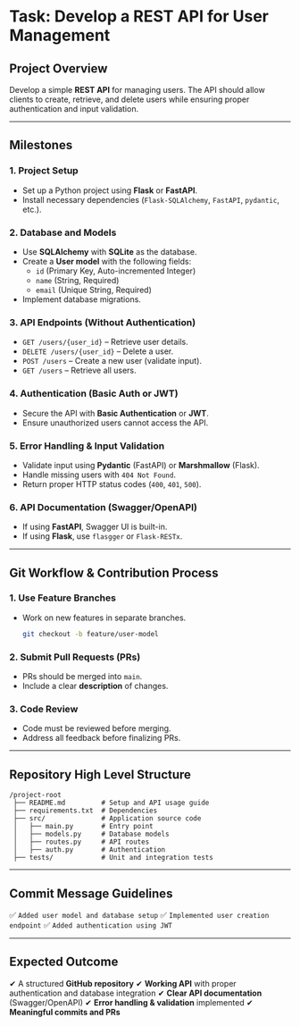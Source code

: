 # **Task: Develop a REST API for User Management**

## **Project Overview**

Develop a simple **REST API** for managing users. The API should allow clients to create, retrieve, and delete users while ensuring proper authentication and input validation.

---

## **Milestones**

### **1. Project Setup**

- Set up a Python project using **Flask** or **FastAPI**.
- Install necessary dependencies (`Flask-SQLAlchemy`, `FastAPI`, `pydantic`, etc.).

### **2. Database and Models**

- Use **SQLAlchemy** with **SQLite** as the database.
- Create a **User model** with the following fields:
  - `id` (Primary Key, Auto-incremented Integer)
  - `name` (String, Required)
  - `email` (Unique String, Required)
- Implement database migrations.

### **3. API Endpoints (Without Authentication)**

- `GET /users/{user_id}` – Retrieve user details.
- `DELETE /users/{user_id}` – Delete a user.
- `POST /users` – Create a new user (validate input).
- `GET /users` – Retrieve all users.

### **4. Authentication (Basic Auth or JWT)**

- Secure the API with **Basic Authentication** or **JWT**.
- Ensure unauthorized users cannot access the API.

### **5. Error Handling & Input Validation**

- Validate input using **Pydantic** (FastAPI) or **Marshmallow** (Flask).
- Handle missing users with `404 Not Found`.
- Return proper HTTP status codes (`400`, `401`, `500`).

### **6. API Documentation (Swagger/OpenAPI)**

- If using **FastAPI**, Swagger UI is built-in.
- If using **Flask**, use `flasgger` or `Flask-RESTx`.

---

## **Git Workflow & Contribution Process**

### **1. Use Feature Branches**

- Work on new features in separate branches.
  ```bash
  git checkout -b feature/user-model
  ```

### **2. Submit Pull Requests (PRs)**

- PRs should be merged into `main`.
- Include a clear **description** of changes.

### **3. Code Review**

- Code must be reviewed before merging.
- Address all feedback before finalizing PRs.

---

## **Repository High Level Structure**

```
/project-root
 ├── README.md         # Setup and API usage guide
 ├── requirements.txt  # Dependencies
 ├── src/              # Application source code
 │   ├── main.py       # Entry point
 │   ├── models.py     # Database models
 │   ├── routes.py     # API routes
 │   ├── auth.py       # Authentication
 ├── tests/            # Unit and integration tests
```

---

## **Commit Message Guidelines**

✅ `Added user model and database setup`
✅ `Implemented user creation endpoint`
✅ `Added authentication using JWT`

---

## **Expected Outcome**

✔ A structured **GitHub repository**
✔ **Working API** with proper authentication and database integration
✔ **Clear API documentation** (Swagger/OpenAPI)
✔ **Error handling & validation** implemented
✔ **Meaningful commits and PRs**

